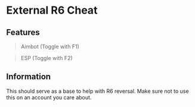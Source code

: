 # External R6 Cheat

## Features
> Aimbot (Toggle with F1)

> ESP (Toggle with F2)

## Information
This should serve as a base to help with R6 reversal.
Make sure not to use this on an account you care about.
